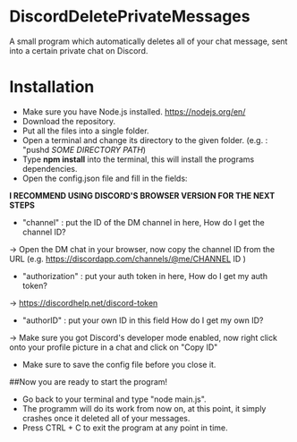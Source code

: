 # DiscordDeletePrivateMessages
A small program which automatically deletes all of your chat message, sent into a certain private chat on Discord. 

# Installation
- Make sure you have Node.js installed. 
https://nodejs.org/en/
- Download the repository.
- Put all the files into a single folder.
- Open a terminal and change its directory to the given folder. (e.g. : "pushd *SOME DIRECTORY PATH*)
- Type **npm install** into the terminal, this will install the programs dependencies.
- Open the config.json file and fill in the fields: 

**I RECOMMEND USING DISCORD'S BROWSER VERSION FOR THE NEXT STEPS** 
  - "channel" : put the ID of the DM channel in here, 
  How do I get the channel ID? 
  
-> Open the DM chat in your browser, now copy the channel ID from the URL
   (e.g. https://discordapp.com/channels/@me/CHANNEL ID )
  - "authorization" : put your auth token in here, 
  How do I get my auth token? 
  
-> https://discordhelp.net/discord-token
  - "authorID" : put your own ID in this field
  How do I get my own ID? 
  
-> Make sure you got Discord's developer mode enabled, now right click onto your profile picture in a chat and click on "Copy ID"
  - Make sure to save the config file before you close it.

  ##Now you are ready to start the program!
  - Go back to your terminal and type "node main.js". 
  - The programm will do its work from now on, at this point, it simply crashes once it deleted all of your messages.
  - Press CTRL + C to exit the program at any point in time.


